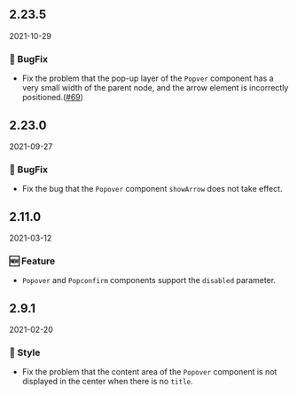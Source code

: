 ## 2.23.5

2021-10-29

### 🐛 BugFix

- Fix the problem that the pop-up layer of the `Popver` component has a very small width of the parent node, and the arrow element is incorrectly positioned.([#69](https://github.com/arco-design/arco-design/pull/69))

## 2.23.0

2021-09-27

### 🐛 BugFix

- Fix the bug that the `Popover` component `showArrow` does not take effect.

## 2.11.0

2021-03-12

### 🆕 Feature

- `Popover` and `Popconfirm` components support the `disabled` parameter.

## 2.9.1

2021-02-20

### 💅 Style

- Fix the problem that the content area of the `Popover` component is not displayed in the center when there is no `title`.

